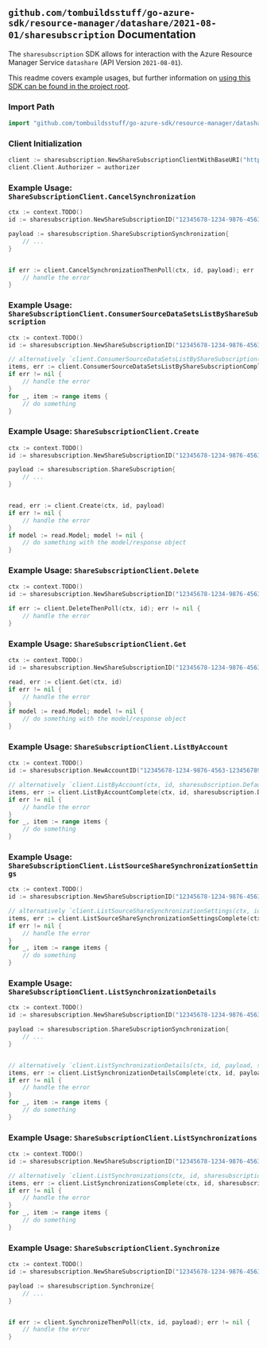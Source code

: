 
## `github.com/tombuildsstuff/go-azure-sdk/resource-manager/datashare/2021-08-01/sharesubscription` Documentation

The `sharesubscription` SDK allows for interaction with the Azure Resource Manager Service `datashare` (API Version `2021-08-01`).

This readme covers example usages, but further information on [using this SDK can be found in the project root](https://github.com/tombuildsstuff/go-azure-sdk/tree/main/docs).

### Import Path

```go
import "github.com/tombuildsstuff/go-azure-sdk/resource-manager/datashare/2021-08-01/sharesubscription"
```


### Client Initialization

```go
client := sharesubscription.NewShareSubscriptionClientWithBaseURI("https://management.azure.com")
client.Client.Authorizer = authorizer
```


### Example Usage: `ShareSubscriptionClient.CancelSynchronization`

```go
ctx := context.TODO()
id := sharesubscription.NewShareSubscriptionID("12345678-1234-9876-4563-123456789012", "example-resource-group", "accountValue", "shareSubscriptionValue")

payload := sharesubscription.ShareSubscriptionSynchronization{
	// ...
}


if err := client.CancelSynchronizationThenPoll(ctx, id, payload); err != nil {
	// handle the error
}
```


### Example Usage: `ShareSubscriptionClient.ConsumerSourceDataSetsListByShareSubscription`

```go
ctx := context.TODO()
id := sharesubscription.NewShareSubscriptionID("12345678-1234-9876-4563-123456789012", "example-resource-group", "accountValue", "shareSubscriptionValue")

// alternatively `client.ConsumerSourceDataSetsListByShareSubscription(ctx, id)` can be used to do batched pagination
items, err := client.ConsumerSourceDataSetsListByShareSubscriptionComplete(ctx, id)
if err != nil {
	// handle the error
}
for _, item := range items {
	// do something
}
```


### Example Usage: `ShareSubscriptionClient.Create`

```go
ctx := context.TODO()
id := sharesubscription.NewShareSubscriptionID("12345678-1234-9876-4563-123456789012", "example-resource-group", "accountValue", "shareSubscriptionValue")

payload := sharesubscription.ShareSubscription{
	// ...
}


read, err := client.Create(ctx, id, payload)
if err != nil {
	// handle the error
}
if model := read.Model; model != nil {
	// do something with the model/response object
}
```


### Example Usage: `ShareSubscriptionClient.Delete`

```go
ctx := context.TODO()
id := sharesubscription.NewShareSubscriptionID("12345678-1234-9876-4563-123456789012", "example-resource-group", "accountValue", "shareSubscriptionValue")

if err := client.DeleteThenPoll(ctx, id); err != nil {
	// handle the error
}
```


### Example Usage: `ShareSubscriptionClient.Get`

```go
ctx := context.TODO()
id := sharesubscription.NewShareSubscriptionID("12345678-1234-9876-4563-123456789012", "example-resource-group", "accountValue", "shareSubscriptionValue")

read, err := client.Get(ctx, id)
if err != nil {
	// handle the error
}
if model := read.Model; model != nil {
	// do something with the model/response object
}
```


### Example Usage: `ShareSubscriptionClient.ListByAccount`

```go
ctx := context.TODO()
id := sharesubscription.NewAccountID("12345678-1234-9876-4563-123456789012", "example-resource-group", "accountValue")

// alternatively `client.ListByAccount(ctx, id, sharesubscription.DefaultListByAccountOperationOptions())` can be used to do batched pagination
items, err := client.ListByAccountComplete(ctx, id, sharesubscription.DefaultListByAccountOperationOptions())
if err != nil {
	// handle the error
}
for _, item := range items {
	// do something
}
```


### Example Usage: `ShareSubscriptionClient.ListSourceShareSynchronizationSettings`

```go
ctx := context.TODO()
id := sharesubscription.NewShareSubscriptionID("12345678-1234-9876-4563-123456789012", "example-resource-group", "accountValue", "shareSubscriptionValue")

// alternatively `client.ListSourceShareSynchronizationSettings(ctx, id)` can be used to do batched pagination
items, err := client.ListSourceShareSynchronizationSettingsComplete(ctx, id)
if err != nil {
	// handle the error
}
for _, item := range items {
	// do something
}
```


### Example Usage: `ShareSubscriptionClient.ListSynchronizationDetails`

```go
ctx := context.TODO()
id := sharesubscription.NewShareSubscriptionID("12345678-1234-9876-4563-123456789012", "example-resource-group", "accountValue", "shareSubscriptionValue")

payload := sharesubscription.ShareSubscriptionSynchronization{
	// ...
}


// alternatively `client.ListSynchronizationDetails(ctx, id, payload, sharesubscription.DefaultListSynchronizationDetailsOperationOptions())` can be used to do batched pagination
items, err := client.ListSynchronizationDetailsComplete(ctx, id, payload, sharesubscription.DefaultListSynchronizationDetailsOperationOptions())
if err != nil {
	// handle the error
}
for _, item := range items {
	// do something
}
```


### Example Usage: `ShareSubscriptionClient.ListSynchronizations`

```go
ctx := context.TODO()
id := sharesubscription.NewShareSubscriptionID("12345678-1234-9876-4563-123456789012", "example-resource-group", "accountValue", "shareSubscriptionValue")

// alternatively `client.ListSynchronizations(ctx, id, sharesubscription.DefaultListSynchronizationsOperationOptions())` can be used to do batched pagination
items, err := client.ListSynchronizationsComplete(ctx, id, sharesubscription.DefaultListSynchronizationsOperationOptions())
if err != nil {
	// handle the error
}
for _, item := range items {
	// do something
}
```


### Example Usage: `ShareSubscriptionClient.Synchronize`

```go
ctx := context.TODO()
id := sharesubscription.NewShareSubscriptionID("12345678-1234-9876-4563-123456789012", "example-resource-group", "accountValue", "shareSubscriptionValue")

payload := sharesubscription.Synchronize{
	// ...
}


if err := client.SynchronizeThenPoll(ctx, id, payload); err != nil {
	// handle the error
}
```
